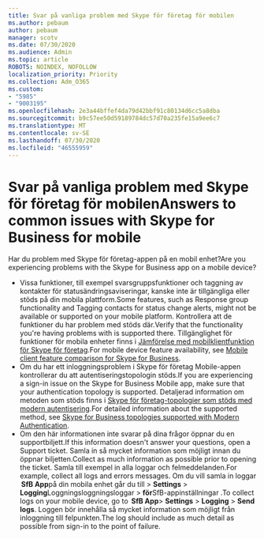 ```yaml
---
title: Svar på vanliga problem med Skype för företag för mobilen
ms.author: pebaum
author: pebaum
manager: scotv
ms.date: 07/30/2020
ms.audience: Admin
ms.topic: article
ROBOTS: NOINDEX, NOFOLLOW
localization_priority: Priority
ms.collection: Adm_O365
ms.custom:
- "5985"
- "9003195"
ms.openlocfilehash: 2e3a44bffef4da79d42bbf91c80134d6cc5a8dba
ms.sourcegitcommit: b9c57ee50d59189784dc57d70a235fe15a9ee6c7
ms.translationtype: MT
ms.contentlocale: sv-SE
ms.lasthandoff: 07/30/2020
ms.locfileid: "46555959"
---
```

# <a name="answers-to-common-issues-with-skype-for-business-for-mobile"></a><span data-ttu-id="95765-102">Svar på vanliga problem med Skype för företag för mobilen</span><span class="sxs-lookup"><span data-stu-id="95765-102">Answers to common issues with Skype for Business for mobile</span></span>

<span data-ttu-id="95765-103">Har du problem med Skype för företag-appen på en mobil enhet?</span><span class="sxs-lookup"><span data-stu-id="95765-103">Are you experiencing problems with the Skype for Business app on a mobile device?</span></span>

- <span data-ttu-id="95765-104">Vissa funktioner, till exempel svarsgruppsfunktioner och taggning av kontakter för statusändringsaviseringar, kanske inte är tillgängliga eller stöds på din mobila plattform.</span><span class="sxs-lookup"><span data-stu-id="95765-104">Some features, such as Response group functionality and Tagging contacts for status change alerts, might not be available or supported on your mobile platform.</span></span> <span data-ttu-id="95765-105">Kontrollera att de funktioner du har problem med stöds där.</span><span class="sxs-lookup"><span data-stu-id="95765-105">Verify that the functionality you're having problems with is supported there.</span></span> <span data-ttu-id="95765-106">Tillgänglighet för funktioner för mobila enheter finns i [Jämförelse med mobilklientfunktion för Skype för företag](https://technet.microsoft.com/library/Dn951412.aspx).</span><span class="sxs-lookup"><span data-stu-id="95765-106">For mobile device feature availability, see [Mobile client feature comparison for Skype for Business](https://technet.microsoft.com/library/Dn951412.aspx).</span></span>
- <span data-ttu-id="95765-107">Om du har ett inloggningsproblem i Skype för företag Mobile-appen kontrollerar du att autentiseringstopologin stöds.</span><span class="sxs-lookup"><span data-stu-id="95765-107">If you are experiencing a sign-in issue on the Skype for Business Mobile app, make sure that your authentication topology is supported.</span></span> <span data-ttu-id="95765-108">Detaljerad information om metoden som stöds finns i [Skype för företag-topologier som stöds med modern autentisering](https://docs.microsoft.com/skypeforbusiness/plan-your-deployment/modern-authentication/topologies-supported).</span><span class="sxs-lookup"><span data-stu-id="95765-108">For detailed information about the supported method, see [Skype for Business topologies supported with Modern Authentication](https://docs.microsoft.com/skypeforbusiness/plan-your-deployment/modern-authentication/topologies-supported).</span></span>  
- <span data-ttu-id="95765-109">Om den här informationen inte svarar på dina frågor öppnar du en supportbiljett.</span><span class="sxs-lookup"><span data-stu-id="95765-109">If this information doesn't answer your questions, open a Support ticket.</span></span> <span data-ttu-id="95765-110">Samla in så mycket information som möjligt innan du öppnar biljetten.</span><span class="sxs-lookup"><span data-stu-id="95765-110">Collect as much information as possible prior to opening the ticket.</span></span> <span data-ttu-id="95765-111">Samla till exempel in alla loggar och felmeddelanden.</span><span class="sxs-lookup"><span data-stu-id="95765-111">For example, collect all logs and errors messages.</span></span> <span data-ttu-id="95765-112">Om du vill samla in loggar  **SfB App**på din mobila enhet går du till >   **Settings**  >   **Logging**Loggningsloggningsloggar  >   **för**SfB-appinställningar .</span><span class="sxs-lookup"><span data-stu-id="95765-112">To collect logs on your mobile device, go to  **SfB App**>  **Settings** >  **Logging** >  **Send logs**.</span></span> <span data-ttu-id="95765-113">Loggen bör innehålla så mycket information som möjligt från inloggning till felpunkten.</span><span class="sxs-lookup"><span data-stu-id="95765-113">The log should include as much detail as possible from sign-in to the point of failure.</span></span>
